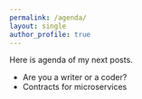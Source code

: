 ```yaml
---
permalink: /agenda/
layout: single
author_profile: true
---
```

Here is agenda of my next posts.
* Are you a writer or a coder?
* Contracts for microservices
